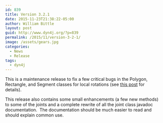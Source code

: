 ```yaml
---
id: 839
title: Version 3.2.1
date: 2015-11-23T21:38:22-05:00
author: William Bittle
layout: post
guid: http://www.dyn4j.org/?p=839
permalink: /2015/11/version-3-2-1/
image: /assets/gears.jpg
categories:
  - News
  - Release
tags:
  - dyn4j
---
```

This is a maintenance release to fix a few critical bugs in the Polygon, Rectangle, and Segment classes for local rotations (see <a onclick="javascript:pageTracker._trackPageview('/outgoing/forum.dyn4j.org/viewtopic.php?f=3&t=255');"  href="http://forum.dyn4j.org/viewtopic.php?f=3&t=255" target="_blank">this post</a> for details).

This release also contains some small enhancements (a few new methods) to some of the joints and a complete rewrite of all the joint class javadoc documentation.  The documentation should be much easier to read and should explain common use.